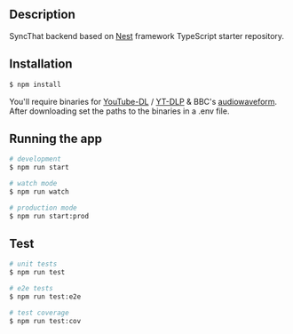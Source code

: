 ## Description

SyncThat backend based on [Nest](https://github.com/nestjs/nest) framework TypeScript starter repository.

## Installation

```bash
$ npm install
```

You'll require binaries for [YouTube-DL](https://github.com/ytdl-org/youtube-dl) / [YT-DLP](https://github.com/yt-dlp/yt-dlp) 
& BBC's [audiowaveform](https://github.com/bbc/audiowaveform). After downloading set the paths to the binaries in a .env file.

## Running the app

```bash
# development
$ npm run start

# watch mode
$ npm run watch

# production mode
$ npm run start:prod
```

## Test

```bash
# unit tests
$ npm run test

# e2e tests
$ npm run test:e2e

# test coverage
$ npm run test:cov
```